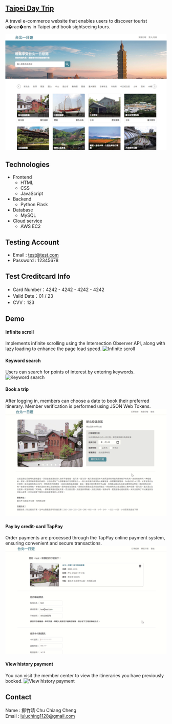 
## [Taipei Day Trip](http://44.226.108.69:3000/ "Taipei Day Trip")

A travel e-commerce website that enables users to discover tourist a�rac�ons in Taipei and book sightseeing tours.

![index](static/readme/0.jpg)

## Technologies
- Frontend
  - HTML
  - CSS
  - JavaScript
- Backend
  - Python Flask
- Database
  - MySQL
- Cloud service
  - AWS EC2

## Testing Account
- Email : test@test.com
- Password : 12345678
  
## Test Creditcard Info
- Card Number：4242 - 4242 - 4242 - 4242
- Valid Date：01 / 23 
- CVV：123 

## Demo

#### Infinite scroll
Implements infinite scrolling using the Intersection Observer API, along with lazy loading to enhance the page load speed.
![Infinite scroll](static/readme/1.gif)

#### Keyword search
Users can search for points of interest by entering keywords.
![Keyword search](static/readme/2.gif)

#### Book a trip
After logging in, members can choose a date to book their preferred itinerary. Member verification is performed using JSON Web Tokens.
![Book a trip](static/readme/3.gif)

#### Pay by credit-card TapPay
Order payments are processed through the TapPay online payment system, ensuring convenient and secure transactions.
![Pay by credit-card TapPay](static/readme/4.gif)

#### View history payment
You can visit the member center to view the itineraries you have previously booked.
![View history payment](static/readme/5.gif)

## Contact
Name : 鄭竹晴 Chu Chiang Cheng   
Email : luluching1128@gmail.com
